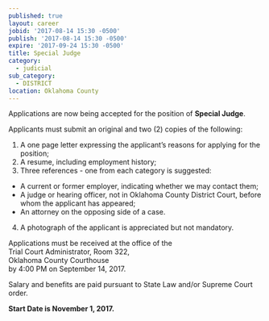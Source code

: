 ```yaml
---
published: true
layout: career
jobid: '2017-08-14 15:30 -0500'
publish: '2017-08-14 15:30 -0500'
expire: '2017-09-24 15:30 -0500'
title: Special Judge
category:
  - judicial
sub_category:
  - DISTRICT
location: Oklahoma County
---
```

Applications are now being accepted for the position of **Special Judge**. 

Applicants must submit an original and two (2) copies of the following:

1. A one page letter expressing the applicant’s reasons for applying for the position;
2. A resume, including employment history;
3. Three references - one from each category is suggested: 
 - A current or former employer, indicating whether we may contact them;
 - A judge or hearing officer, not in Oklahoma County District Court, before whom the applicant has appeared;
 - An attorney on the opposing side of a case.
4. A photograph of the applicant is appreciated but not mandatory. 

Applications must be received at the office of the  
Trial Court Administrator, Room 322,   
Oklahoma County Courthouse  
by 4:00 PM on September 14, 2017.

Salary and benefits are paid pursuant to State Law and/or Supreme Court order.

**Start Date is November 1, 2017.**
